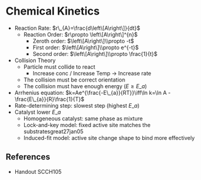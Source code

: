 # Chemical Kinetics

* Reaction Rate: $r\_{A}=\frac{d\left\[A\right\]}{dt}$
  * Reaction Order: $r\propto \left\[A\right\]^{n}$
    * Zeroth order: $\left\[A\right\]\\propto -t$
    * First order: $\left\[A\right\]\\propto e^{-t}$
    * Second order: $\left\[A\right\]\\propto \frac{1}{t}$
* Collision Theory
  * Particle must collide to react
    * Increase conc / Increase Temp → Increase rate
  * The collision must be correct orientation
  * The collision must have enough energy ($E\ge E\_{a}$)
* Arrhenius equation: $k=Ae^{\frac{-E\_{a}}{RT}}\iff\ln k=\ln A - \frac{E\_{a}}{R}\frac{1}{T}$
* Rate-determining step: slowest step (highest $E\_{a}$)
* Catalyst lower $E\_{a}$
  * Homogeneous catalyst: same phase as mixture
  * Lock-and-key model: fixed active site matches the substratesgreat27jan05
  * Induced-fit model: active site change shape to bind more effectively

## References

* Handout SCCH105
